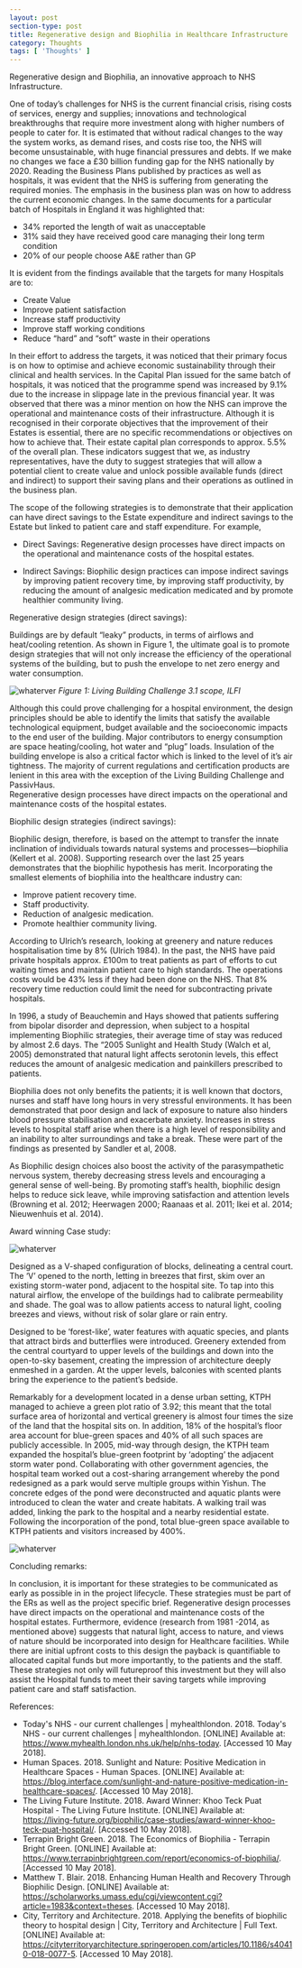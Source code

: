 ```yaml
---
layout: post
section-type: post
title: Regenerative design and Biophilia in Healthcare Infrastructure  
category: Thoughts
tags: [ 'Thoughts' ]
---
```


Regenerative design and Biophilia, an innovative approach to NHS Infrastructure.

One of today’s challenges for NHS is the current financial crisis, rising costs of services, energy and supplies; innovations and technological breakthroughs that require more investment along with higher numbers of people to cater for. It is estimated that without radical changes to the way the system works, as demand rises, and costs rise too, the NHS will become unsustainable, with huge financial pressures and debts. If we make no changes we face a £30 billion funding gap for the NHS nationally by 2020.
Reading the Business Plans published by practices as well as hospitals, it was evident that the NHS is suffering from generating the required monies. The emphasis in the business plan was on how to address the current economic changes. In the same documents for a particular batch of Hospitals in England it was highlighted that:


 -  34% reported the length of wait as unacceptable
 -  31% said they have received good care managing their long term condition
 -  20% of our people choose A&E rather than GP


It is evident from the findings available that the targets for many Hospitals are to:
 -  Create Value
 -  Improve patient satisfaction
 -  Increase staff productivity 
 -  Improve staff working conditions
 -  Reduce “hard” and “soft” waste in their operations


In their effort to address the targets, it was noticed that their primary focus is on how to optimise and achieve economic sustainability through their clinical and health services.
In the Capital Plan issued for the same batch of hospitals, it was noticed that the programme spend was increased by 9.1% due to the increase in slippage late in the previous financial year.
It was observed that there was a minor mention on how the NHS can improve the operational and maintenance costs of their infrastructure. Although it is recognised in their corporate objectives that the improvement of their Estates is essential, there are no specific recommendations or objectives on how to achieve that.
Their estate capital plan corresponds to approx. 5.5% of the overall plan.
These indicators suggest that we, as industry representatives, have the duty to suggest strategies that will allow a potential client to create value and unlock possible available funds (direct and indirect) to support their saving plans and their operations as outlined in the business plan.


The scope of the following strategies is to demonstrate that their application can have direct savings to the Estate expenditure and indirect savings to the Estate but linked to patient care and staff expenditure. For example, 


 -  Direct Savings: Regenerative design processes have direct impacts on the operational and maintenance costs of the hospital estates. 

 -  Indirect Savings: Biophilic design practices can impose indirect savings by improving patient recovery time, by improving staff productivity, by reducing the amount of analgesic medication medicated and by promote healthier community living.


Regenerative design strategies (direct savings):


Buildings are by default “leaky” products, in terms of airflows and heat/cooling retention. As shown in Figure 1, the ultimate goal is to promote design strategies that will not only increase the efficiency of the operational systems of the building, but to push the envelope to net zero energy and water consumption. 


![whaterver](/img/lbcgraph.png)
*Figure 1: Living Building Challenge 3.1 scope, ILFI*


Although this could prove challenging for a hospital environment, the design principles should be able to identify the limits that satisfy the available technological equipment, budget available and the socioeconomic impacts to the end user of the building. 
Major contributors to energy consumption are space heating/cooling, hot water and “plug” loads. Insulation of the building envelope is also a critical factor which is linked to the level of it’s air tightness. The majority of current regulations and certification products are lenient in this area with the exception of the Living Building Challenge and PassivHaus.  
Regenerative design processes have direct impacts on the operational and maintenance costs of the hospital estates. 


Biophilic design strategies (indirect savings):


Biophilic design, therefore, is based on the attempt to transfer the innate inclination of individuals towards natural systems and processes—biophilia (Kellert et al. 2008). Supporting research over the last 25 years demonstrates that the biophilic hypothesis has merit. Incorporating the smallest elements of biophilia into the healthcare industry can:


 -  Improve patient recovery time.
 -  Staff productivity.
 -  Reduction of analgesic medication.
 -  Promote healthier community living.


According to Ulrich’s research, looking at greenery and nature reduces hospitalisation time by 8% (Ulrich 1984). In the past, the NHS have paid private hospitals approx. £100m to treat patients as part of efforts to cut waiting times and maintain patient care to high standards. The operations costs would be 43% less if they had been done on the NHS.  That 8% recovery time reduction could limit the need for subcontracting private hospitals.


In 1996, a study of Beauchemin and Hays showed that patients suffering from bipolar disorder and depression, when subject to a hospital implementing Biophilic strategies, their average time of stay was reduced by almost 2.6 days.
The “2005 Sunlight and Health Study (Walch et al, 2005) demonstrated that natural light affects serotonin levels, this effect reduces the amount of analgesic medication and painkillers prescribed to patients.


Biophilia does not only benefits the patients; it is well known that doctors, nurses and staff have long hours in very stressful environments. It has been demonstrated that poor design and lack of exposure to nature also hinders blood pressure stabilisation and exacerbate anxiety. Increases in stress levels to hospital staff arise when there is a high level of responsibility and an inability to alter surroundings and take a break. These were part of the findings as presented by Sandler et al, 2008.


As Biophilic design choices also boost the activity of the parasympathetic nervous system, thereby decreasing stress levels and encouraging a general sense of well-being. By promoting staff’s health, biophilic design helps to reduce sick leave, while improving satisfaction and attention levels (Browning et al. 2012; Heerwagen 2000; Raanaas et al. 2011; Ikei et al. 2014; Nieuwenhuis et al. 2014).


Award winning Case study:


![whaterver](/img/khooteck1.png)


Designed as a V-shaped configuration of blocks, delineating a central court. The ‘V’ opened to the north, letting in breezes that first, skim over an existing storm-water pond, adjacent to the hospital site. To tap into this natural airflow, the envelope of the buildings had to calibrate permeability and shade. The goal was to allow patients access to natural light, cooling breezes and views, without risk of solar glare or rain entry.


Designed to be ‘forest-like’, water features with aquatic species, and plants that attract birds and butterflies were introduced. Greenery extended from the central courtyard to upper levels of the buildings and down into the open-to-sky basement, creating the impression of architecture deeply enmeshed in a garden. At the upper levels, balconies with scented plants bring the experience to the patient’s bedside.


Remarkably for a development located in a dense urban setting, KTPH managed to achieve a green plot ratio of 3.92; this meant that the total surface area of horizontal and vertical greenery is almost four times the size of the land that the hospital sits on. In addition, 18% of the hospital’s floor area account for blue-green spaces and 40% of all such spaces are publicly accessible.
In 2005, mid-way through design, the KTPH team expanded the hospital’s blue-green footprint by ‘adopting’ the adjacent storm water pond. Collaborating with other government agencies, the hospital team worked out a cost-sharing arrangement whereby the pond redesigned as a park would serve multiple groups within Yishun. The concrete edges of the pond were deconstructed and aquatic plants were introduced to clean the water and create habitats. A walking trail was added, linking the park to the hospital and a nearby residential estate. Following the incorporation of the pond, total blue-green space available to KTPH patients and visitors increased by 400%.

![whaterver](/img/khooteck2.png)

Concluding remarks:


In conclusion, it is important for these strategies to be communicated as early as possible in in the project lifecycle. These strategies must be part of the ERs as well as the project specific brief.
Regenerative design processes have direct impacts on the operational and maintenance costs of the hospital estates. 
Furthermore, evidence (research from 1981 -2014, as mentioned above) suggests that natural light, access to nature, and views of nature should be incorporated into design for Healthcare facilities. While there are initial upfront costs to this design the payback is quantifiable to allocated capital funds but more importantly, to the patients and the staff.
These strategies not only will futureproof this investment but they will also assist the Hospital funds to meet their saving targets while improving patient care and staff satisfaction. 


References:


 -  Today's NHS - our current challenges | myhealthlondon. 2018. Today's NHS - our current challenges | myhealthlondon. [ONLINE] Available at: https://www.myhealth.london.nhs.uk/help/nhs-today. [Accessed 10 May 2018].
 -  Human Spaces. 2018. Sunlight and Nature: Positive Medication in Healthcare Spaces - Human Spaces. [ONLINE] Available at: https://blog.interface.com/sunlight-and-nature-positive-medication-in-healthcare-spaces/. [Accessed 10 May 2018].
 -  The Living Future Institute. 2018. Award Winner: Khoo Teck Puat Hospital - The Living Future Institute. [ONLINE] Available at: https://living-future.org/biophilic/case-studies/award-winner-khoo-teck-puat-hospital/. [Accessed 10 May 2018].
 -  Terrapin Bright Green. 2018. The Economics of Biophilia - Terrapin Bright Green. [ONLINE] Available at: https://www.terrapinbrightgreen.com/report/economics-of-biophilia/. [Accessed 10 May 2018].
 -  Matthew T. Blair. 2018. Enhancing Human Health and Recovery Through Biophilic Design. [ONLINE] Available at: https://scholarworks.umass.edu/cgi/viewcontent.cgi?article=1983&context=theses. [Accessed 10 May 2018].
 -  City, Territory and Architecture. 2018. Applying the benefits of biophilic theory to hospital design | City, Territory and Architecture | Full Text. [ONLINE] Available at: https://cityterritoryarchitecture.springeropen.com/articles/10.1186/s40410-018-0077-5. [Accessed 10 May 2018].
